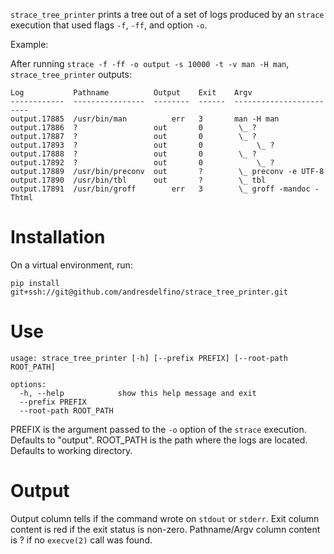 `strace_tree_printer` prints a tree out of a set of logs produced by an `strace` execution that used flags `-f`, `-ff`, and option `-o`.

Example:

After running `strace -f -ff -o output -s 10000 -t -v man -H man`, `strace_tree_printer` outputs:

```
Log           Pathname          Output    Exit    Argv
------------  ----------------  --------  ------  ------------------------
output.17885  /usr/bin/man          err   3       man -H man
output.17886  ?                 out       0        \_ ?
output.17887  ?                 out       0        \_ ?
output.17893  ?                 out       0            \_ ?
output.17888  ?                 out       0        \_ ?
output.17892  ?                 out       0            \_ ?
output.17889  /usr/bin/preconv  out       ?        \_ preconv -e UTF-8
output.17890  /usr/bin/tbl      out       ?        \_ tbl
output.17891  /usr/bin/groff        err   3        \_ groff -mandoc -Thtml
```

# Installation

On a virtual environment, run:

```
pip install git+ssh://git@github.com/andresdelfino/strace_tree_printer.git
```

# Use

```
usage: strace_tree_printer [-h] [--prefix PREFIX] [--root-path ROOT_PATH]

options:
  -h, --help            show this help message and exit
  --prefix PREFIX
  --root-path ROOT_PATH
```

PREFIX is the argument passed to the `-o` option of the `strace` execution. Defaults to "output".
ROOT_PATH is the path where the logs are located. Defaults to working directory.

# Output

Output column tells if the command wrote on `stdout` or `stderr`.
Exit column content is red if the exit status is non-zero.
Pathname/Argv column content is ? if no `execve(2)` call was found.
